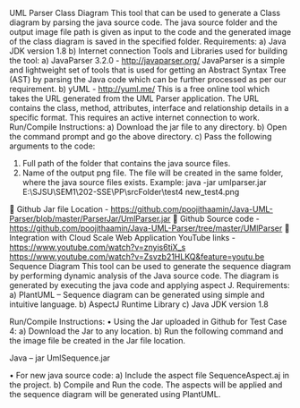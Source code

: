 UML Parser
Class Diagram
This tool that can be used to generate a Class diagram by parsing the java source code. The java source folder and the output image file path is given as input to the code and the generated image of the class diagram is saved in the specified folder.
Requirements:
a)	Java JDK version 1.8
b)	Internet connection
Tools and Libraries used for building the tool:
a)	JavaParser 3.2.0 - http://javaparser.org/
JavaParser is a simple and lightweight set of tools that is used for getting an Abstract Syntax Tree (AST) by parsing the Java code which can be further processed as per our requirement.
b)	yUML - http://yuml.me/
This is a free online tool which takes the URL generated from the UML Parser application.
The URL contains the class, method, attributes, interface and relationship details in a specific format. This requires an active internet connection to work.
Run/Compile Instructions:
a)	Download the jar file to any directory.
b)	Open the command prompt and go the above directory.
c)	Pass the following arguments to the code:
1.	Full path of the folder that contains the java source files. 
2.	Name of the output png file.
The file will be created in the same folder, where the java source files exists.
      Example:
	 java -jar umlparser.jar E:\SJSU\SEM1\202-SSE\PP\srcFolder\test4 new_test4.png

	Github Jar file Location - https://github.com/poojithaamin/Java-UML-Parser/blob/master/ParserJar/UmlParser.jar
	Github Source code  - https://github.com/poojithaamin/Java-UML-Parser/tree/master/UMlParser
	Integration with Cloud Scale Web Application YouTube links - https://www.youtube.com/watch?v=znyis6tiX_s
https://www.youtube.com/watch?v=Zsvzb21HLKQ&feature=youtu.be
Sequence Diagram
This tool can be used to generate the sequence diagram by performing dynamic analysis of the Java source code. The diagram is generated by executing the java code and applying aspect J. 
Requirements:
a)	PlantUML – Sequence diagram can be generated using simple and intuitive language.
b)	AspectJ Runtime Library
c)	Java JDK version 1.8

Run/Compile Instructions:
•	Using the Jar uploaded in Github for Test Case 4:
a)	Download the Jar to any location.
b)	Run the following command and the image file be created in the Jar file location.

Java – jar UmlSequence.jar

•	For new java source code:
a)	Include the aspect file SequenceAspect.aj in the project.
b)	Compile and Run the code. The aspects will be applied and the sequence diagram will be generated using PlantUML.

